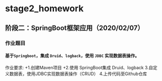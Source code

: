 # stage2_homework
## 阶段二：SpringBoot框架应用（2020/02/07）
###   作业题目
#### 基于`Springboot`，集成 `Druid`、`logback`，使用 `JDBC` 实现数据表操作。
作业要求:
        +1.创建Maven项目
        +2.使用 SpringBoot集成 Druid、logback
        3.自定义数据表，使用JDBC实现数据表操作（CRUD）
        4.上传代码至Github仓库
